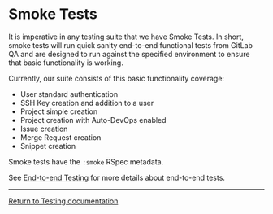 # Smoke Tests

It is imperative in any testing suite that we have Smoke Tests. In short, smoke
tests will run quick sanity end-to-end functional tests from GitLab QA and are
designed to run against the specified environment to ensure that basic
functionality is working.

Currently, our suite consists of this basic functionality coverage:

- User standard authentication
- SSH Key creation and addition to a user
- Project simple creation
- Project creation with Auto-DevOps enabled
- Issue creation
- Merge Request creation
- Snippet creation

Smoke tests have the `:smoke` RSpec metadata.

See [End-to-end Testing](./end_to_end_tests.md) for more details about
end-to-end tests.

---

[Return to Testing documentation](index.md)
